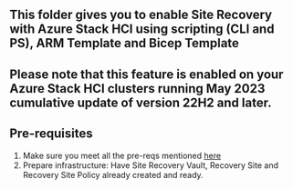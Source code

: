 ## This folder gives you to enable Site Recovery with Azure Stack HCI using scripting (CLI and PS), ARM Template and Bicep Template 


## Please note that this feature is enabled on your Azure Stack HCI clusters running May 2023 cumulative update of version 22H2 and later.

## Pre-requisites 

1. Make sure you meet all the pre-reqs mentioned [here](https://learn.microsoft.com/en-us/azure-stack/hci/manage/azure-site-recovery#prerequisites-and-planning)
2. Prepare infrastructure: Have Site Recovery Vault, Recovery Site and Recovery Site Policy already created and ready. 
